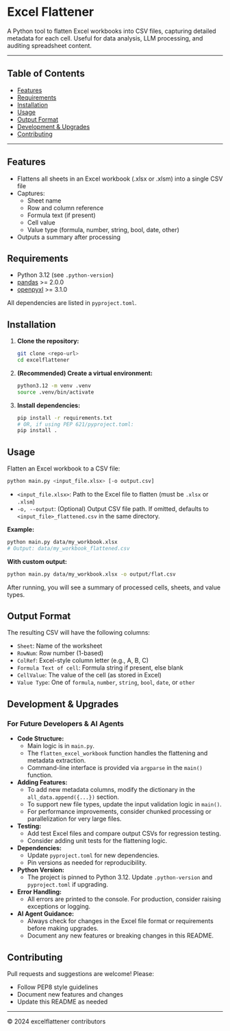 # Excel Flattener

A Python tool to flatten Excel workbooks into CSV files, capturing detailed metadata for each cell. Useful for data analysis, LLM processing, and auditing spreadsheet content.

---

## Table of Contents
- [Features](#features)
- [Requirements](#requirements)
- [Installation](#installation)
- [Usage](#usage)
- [Output Format](#output-format)
- [Development & Upgrades](#development--upgrades)
- [Contributing](#contributing)

---

## Features
- Flattens all sheets in an Excel workbook (.xlsx or .xlsm) into a single CSV file
- Captures:
  - Sheet name
  - Row and column reference
  - Formula text (if present)
  - Cell value
  - Value type (formula, number, string, bool, date, other)
- Outputs a summary after processing

## Requirements
- Python 3.12 (see `.python-version`)
- [pandas](https://pandas.pydata.org/) >= 2.0.0
- [openpyxl](https://openpyxl.readthedocs.io/) >= 3.1.0

All dependencies are listed in `pyproject.toml`.

## Installation
1. **Clone the repository:**
   ```bash
   git clone <repo-url>
   cd excelflattener
   ```
2. **(Recommended) Create a virtual environment:**
   ```bash
   python3.12 -m venv .venv
   source .venv/bin/activate
   ```
3. **Install dependencies:**
   ```bash
   pip install -r requirements.txt
   # OR, if using PEP 621/pyproject.toml:
   pip install .
   ```

## Usage
Flatten an Excel workbook to a CSV file:

```bash
python main.py <input_file.xlsx> [-o output.csv]
```

- `<input_file.xlsx>`: Path to the Excel file to flatten (must be `.xlsx` or `.xlsm`)
- `-o, --output`: (Optional) Output CSV file path. If omitted, defaults to `<input_file>_flattened.csv` in the same directory.

**Example:**
```bash
python main.py data/my_workbook.xlsx
# Output: data/my_workbook_flattened.csv
```

**With custom output:**
```bash
python main.py data/my_workbook.xlsx -o output/flat.csv
```

After running, you will see a summary of processed cells, sheets, and value types.

## Output Format
The resulting CSV will have the following columns:
- `Sheet`: Name of the worksheet
- `RowNum`: Row number (1-based)
- `ColRef`: Excel-style column letter (e.g., A, B, C)
- `Formula Text of cell`: Formula string if present, else blank
- `CellValue`: The value of the cell (as stored in Excel)
- `Value Type`: One of `formula`, `number`, `string`, `bool`, `date`, or `other`

## Development & Upgrades

### For Future Developers & AI Agents
- **Code Structure:**
  - Main logic is in `main.py`.
  - The `flatten_excel_workbook` function handles the flattening and metadata extraction.
  - Command-line interface is provided via `argparse` in the `main()` function.
- **Adding Features:**
  - To add new metadata columns, modify the dictionary in the `all_data.append({...})` section.
  - To support new file types, update the input validation logic in `main()`.
  - For performance improvements, consider chunked processing or parallelization for very large files.
- **Testing:**
  - Add test Excel files and compare output CSVs for regression testing.
  - Consider adding unit tests for the flattening logic.
- **Dependencies:**
  - Update `pyproject.toml` for new dependencies.
  - Pin versions as needed for reproducibility.
- **Python Version:**
  - The project is pinned to Python 3.12. Update `.python-version` and `pyproject.toml` if upgrading.
- **Error Handling:**
  - All errors are printed to the console. For production, consider raising exceptions or logging.
- **AI Agent Guidance:**
  - Always check for changes in the Excel file format or requirements before making upgrades.
  - Document any new features or breaking changes in this README.

## Contributing
Pull requests and suggestions are welcome! Please:
- Follow PEP8 style guidelines
- Document new features and changes
- Update this README as needed

---

© 2024 excelflattener contributors
